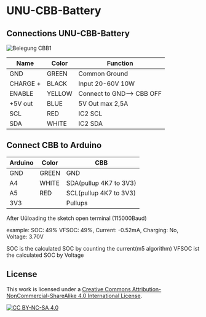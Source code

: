 # UNU-CBB-Battery

## Connections UNU-CBB-Battery
![Belegung CBB1](https://github.com/user-attachments/assets/ac5430ca-d72d-4de4-86c8-051947f3a087)


| Name | Color | Function|
|------|-------|------|
| GND | GREEN | Common Ground |
| CHARGE +|  BLACK |Input 20-60V 10W |
| ENABLE | YELLOW | Connect to GND--> CBB OFF |
| +5V out | BLUE | 5V Out max 2,5A |
| SCL |	RED		|IC2 SCL|  
| SDA|	WHITE |IC2 SDA|  




## Connect CBB to Arduino

| Arduino | Color | CBB |
|---------|-------|-----|
| GND | GREEN |GND |
| A4 | WHITE | SDA(pullup 4K7 to 3V3) |
| A5 | RED | SCL(pullup 4K7 to 3V3) |
| 3V3 |			|Pullups|  

After Uüloading the sketch   open terminal (115000Baud)

example: SOC: 49% VFSOC: 49%, Current: -0.52mA, Charging: No, Voltage: 3.70V

SOC is the calculated SOC by counting the current(m5 algorithm)
VFSOC ist the calculated SOC by Voltage

## License
This work is licensed under a
[Creative Commons Attribution-NonCommercial-ShareAlike 4.0 International License][cc-by-nc-sa].

[![CC BY-NC-SA 4.0][cc-by-nc-sa-image]][cc-by-nc-sa]

[cc-by-nc-sa]: http://creativecommons.org/licenses/by-nc-sa/4.0/
[cc-by-nc-sa-image]: https://licensebuttons.net/l/by-nc-sa/4.0/88x31.png
[cc-by-nc-sa-shield]: https://img.shields.io/badge/License-CC%20BY--NC--SA%204.0-lightgrey.svg
